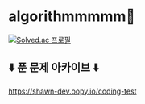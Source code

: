 # algorithmmmmm🧐

[![Solved.ac
프로필](http://mazassumnida.wtf/api/v2/generate_badge?boj=soul4927)](https://solved.ac/soul4927)

## ⬇️ 푼 문제 아카이브 ⬇️

https://shawn-dev.oopy.io/coding-test
